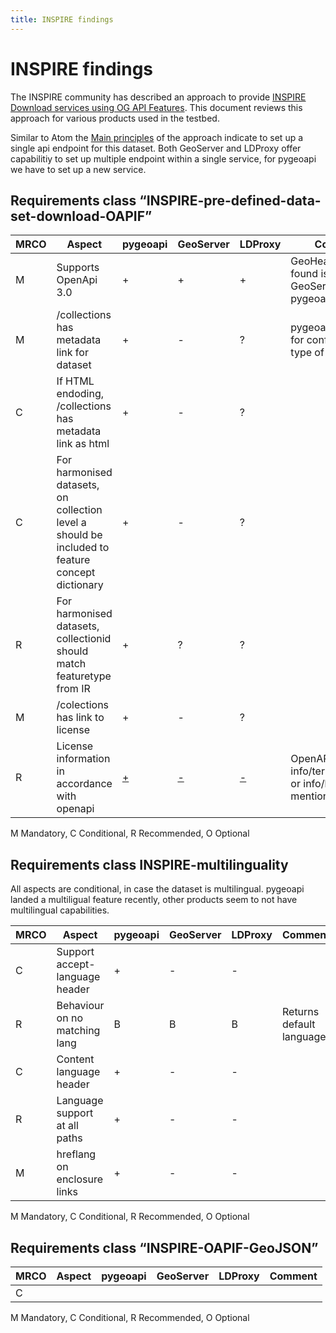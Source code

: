 ```yaml
---
title: INSPIRE findings
---
```


# INSPIRE findings

The INSPIRE community has described an approach to provide [INSPIRE Download services using OG API Features](https://github.com/INSPIRE-MIF/gp-ogc-api-features/blob/master/spec/oapif-inspire-download.md). This document reviews this approach for various products used in the testbed.

Similar to Atom the 
[Main principles](https://github.com/INSPIRE-MIF/gp-ogc-api-features/blob/master/spec/oapif-inspire-download.md#71-main-principles-) of the approach indicate to set up a single api endpoint for this dataset. Both GeoServer and LDProxy offer capabilitiy to set up multiple endpoint within a single service, for pygeoapi we have to set up a new service.

## Requirements class “INSPIRE-pre-defined-data-set-download-OAPIF”

| MRCO | Aspect | pygeoapi | GeoServer | LDProxy | Comment |
| --- | --- | --- | --- | --- | --- |
| M | Supports OpenApi 3.0 | + | + | + | GeoHealthCheck found issues in GeoServer and pygeoapi | 
| M | /collections has metadata link for dataset | + | - | ? | pygeoapi is flexible for configuring any type of links |
| C | If HTML endoding, /collections has metadata link as html | + | - | ? |  |
| C | For harmonised datasets, on collection level a <link type="tag"/> should be included to feature concept dictionary | + | - | ? |  |
| R | For harmonised datasets, collectionid should match featuretype from IR | + | ? | ? | |
| M | /colections has link to license | + | - | ? |  |
| R | License information in accordance with openapi | [+](https://apitestbed.geonovum.nl/pygeoapi/openapi?f=json) | [-](https://apitestbed.geonovum.nl/geoserver/ogc/features/api?f=application%2Fvnd.oai.openapi%2Bjson%3Bversion%3D3.0) | [-](https://apitestbed.geonovum.nl/ldproxy/RCE_Landschapsatlas_WFS/api/?f=json) | OpenAPI fields info/termsOfService or info/license are mentioned |

M Mandatory, C Conditional, R Recommended, O Optional

## Requirements class INSPIRE-multilinguality

All aspects are conditional, in case the dataset is multilingual. pygeoapi landed a multiligual feature recently, other products seem to not have multilingual capabilities.

| MRCO | Aspect | pygeoapi | GeoServer | LDProxy | Comment |
| --- | --- | --- | --- | --- | --- |
| C | Support accept-language header | + | - | - | |
| R | Behaviour on no matching lang | B | B | B | Returns default language |
| C | Content language header | + | - | - | |
| R | Language support at all paths | + | - | - | |
| M | hreflang on enclosure links | + | - | - | |

M Mandatory, C Conditional, R Recommended, O Optional

## Requirements class “INSPIRE-OAPIF-GeoJSON”

| MRCO | Aspect | pygeoapi | GeoServer | LDProxy | Comment |
| --- | --- | --- | --- | --- | --- |
| C | 

M Mandatory, C Conditional, R Recommended, O Optional

